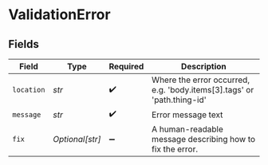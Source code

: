 # ValidationError


## Fields

| Field                                                                  | Type                                                                   | Required                                                               | Description                                                            |
| ---------------------------------------------------------------------- | ---------------------------------------------------------------------- | ---------------------------------------------------------------------- | ---------------------------------------------------------------------- |
| `location`                                                             | *str*                                                                  | :heavy_check_mark:                                                     | Where the error occurred, e.g. 'body.items[3].tags' or 'path.thing-id' |
| `message`                                                              | *str*                                                                  | :heavy_check_mark:                                                     | Error message text                                                     |
| `fix`                                                                  | *Optional[str]*                                                        | :heavy_minus_sign:                                                     | A human-readable message describing how to fix the error.              |